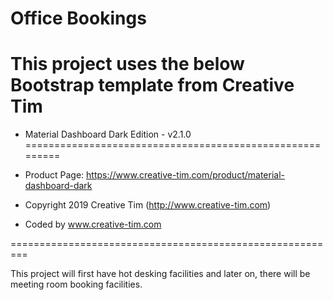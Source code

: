 # Office Bookings
This project uses the below Bootstrap template from Creative Tim
=========================================================
* Material Dashboard Dark Edition - v2.1.0
=========================================================

* Product Page: https://www.creative-tim.com/product/material-dashboard-dark
* Copyright 2019 Creative Tim (http://www.creative-tim.com)

* Coded by www.creative-tim.com

=========================================================

This project will first have hot desking facilities and later on, there will be meeting room booking facilities.
